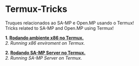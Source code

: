 # Termux-Tricks
Truques relacionados ao SA-MP e Open.MP usando o Termux! <br />
Tricks related to SA-MP and Open.MP using Termux!

**1. [Rodando ambiente x86 no Termux.](install-x86-enviroment.md)** <br />
*2. Running x86 enviroment on Termux.*

**2. [Rodando SA-MP Server no Termux.](install-samp-server.md)** <br />
*2. Running SA-MP Server on Termux.*

